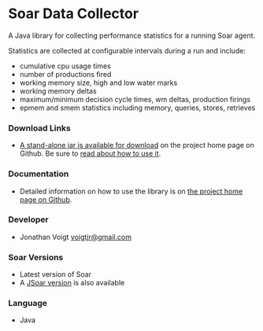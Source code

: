 # Soar Data Collector #
A Java library for collecting performance statistics for a running Soar agent.

Statistics are collected at configurable intervals during a run and include:
  * cumulative cpu usage times
  * number of productions fired
  * working memory size, high and low water marks
  * working memory deltas
  * maximum/minimum decision cycle times, wm deltas, production firings
  * epmem and smem statistics including memory, queries, stores, retrieves

### Download Links ###
  * [A stand-alone jar is available for download](https://github.com/downloads/voigtjr/soar-datacollector/sdc.jar) on the project home page on Github. Be sure to [read about how to use it](https://github.com/voigtjr/soar-datacollector).

### Documentation ###
  * Detailed information on how to use the library is on [the project home page on Github](https://github.com/voigtjr/soar-datacollector).

### Developer ###
  * Jonathan Voigt  <voigtjr@gmail.com>

### Soar Versions ###
  * Latest version of Soar
  * A [JSoar version](https://github.com/voigtjr/jsoar-datacollector) is also available

### Language ###
  * Java

